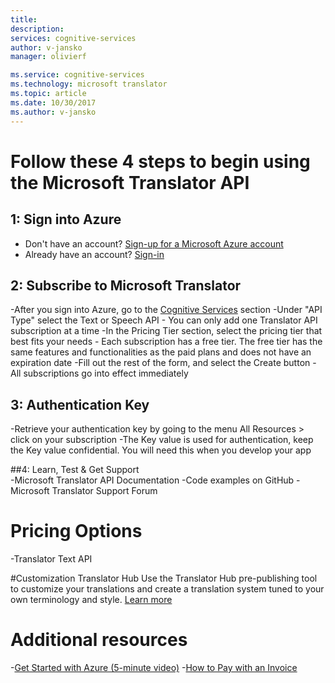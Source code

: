 ```yaml
---
title: 
description: 
services: cognitive-services
author: v-jansko
manager: olivierf

ms.service: cognitive-services
ms.technology: microsoft translator
ms.topic: article
ms.date: 10/30/2017
ms.author: v-jansko
---
```


# Follow these 4 steps to begin using the Microsoft Translator API


## 1: Sign into Azure 	
- Don't have an account? [Sign-up for a Microsoft Azure account](http://azure.com/)
- Already have an account? [Sign-in](http://portal.azure.com/)

## 2: Subscribe to Microsoft Translator 	
-After you sign into Azure, go to the [Cognitive Services](https://portal.azure.com/#create/Microsoft.CognitiveServices) section
-Under "API Type" select the Text or Speech API
	- You can only add one Translator API subscription at a time
-In the Pricing Tier section, select the pricing tier that best fits your needs
	- Each subscription has a free tier. The free tier has the same features and functionalities as the paid plans and does not have an expiration date
-Fill out the rest of the form, and select the Create button
-All subscriptions go into effect immediately

## 3: Authentication Key 	
-Retrieve your authentication key by going to the menu All Resources > click on your subscription
-The Key value is used for authentication, keep the Key value confidential. You will need this when you develop your app

##4: Learn, Test & Get Support 	
-Microsoft Translator API Documentation
-Code examples on GitHub
-Microsoft Translator Support Forum


# Pricing Options
-Translator Text API

#Customization
Translator Hub
Use the Translator Hub pre-publishing tool to customize your translations and create a translation system tuned to your own terminology and style. [Learn more](https://www.microsoft.com/en-us/translator/hub.aspx)
 
# Additional resources
-[Get Started with Azure (5-minute video)](https://azure.microsoft.com/en-us/get-started/?b=16.24)
-[How to Pay with an Invoice](https://azure.microsoft.com/en-us/pricing/invoicing/)